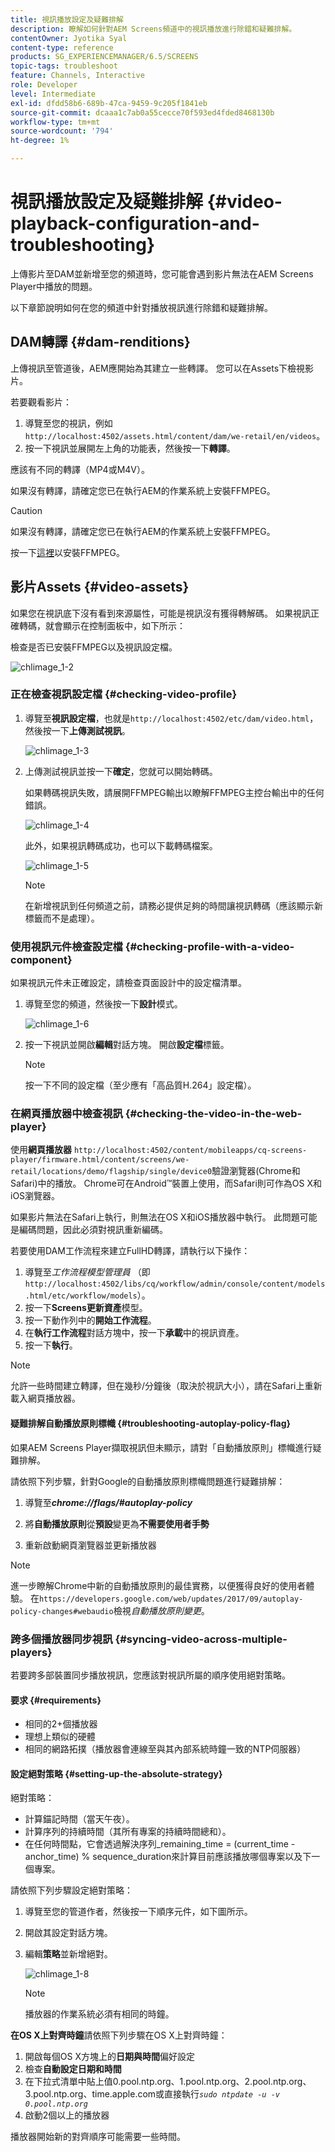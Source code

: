 ```yaml
---
title: 視訊播放設定及疑難排解
description: 瞭解如何針對AEM Screens頻道中的視訊播放進行除錯和疑難排解。
contentOwner: Jyotika Syal
content-type: reference
products: SG_EXPERIENCEMANAGER/6.5/SCREENS
topic-tags: troubleshoot
feature: Channels, Interactive
role: Developer
level: Intermediate
exl-id: dfdd58b6-689b-47ca-9459-9c205f1841eb
source-git-commit: dcaaa1c7ab0a55cecce70f593ed4fded8468130b
workflow-type: tm+mt
source-wordcount: '794'
ht-degree: 1%

---
```


# 視訊播放設定及疑難排解 {#video-playback-configuration-and-troubleshooting}

上傳影片至DAM並新增至您的頻道時，您可能會遇到影片無法在AEM Screens Player中播放的問題。

以下章節說明如何在您的頻道中針對播放視訊進行除錯和疑難排解。

## DAM轉譯 {#dam-renditions}

上傳視訊至管道後，AEM應開始為其建立一些轉譯。 您可以在Assets下檢視影片。

若要觀看影片：

1. 導覽至您的視訊，例如`http://localhost:4502/assets.html/content/dam/we-retail/en/videos`。
1. 按一下視訊並展開左上角的功能表，然後按一下&#x200B;**轉譯**。

應該有不同的轉譯（MP4或M4V）。

如果沒有轉譯，請確定您已在執行AEM的作業系統上安裝FFMPEG。

>[!CAUTION]
>
>如果沒有轉譯，請確定您已在執行AEM的作業系統上安裝FFMPEG。
>
>按一下[這裡](https://www.ffmpeg.org/download.html)以安裝FFMPEG。

## 影片Assets {#video-assets}

如果您在視訊底下沒有看到來源屬性，可能是視訊沒有獲得轉解碼。 如果視訊正確轉碼，就會顯示在控制面板中，如下所示：

檢查是否已安裝FFMPEG以及視訊設定檔。

![chlimage_1-2](assets/chlimage_1-2.png)

### 正在檢查視訊設定檔 {#checking-video-profile}

1. 導覽至&#x200B;**視訊設定檔**，也就是`http://localhost:4502/etc/dam/video.html`，然後按一下&#x200B;**上傳測試視訊**。

   ![chlimage_1-3](assets/chlimage_1-3.png)

1. 上傳測試視訊並按一下&#x200B;**確定**，您就可以開始轉碼。

   如果轉碼視訊失敗，請展開FFMPEG輸出以瞭解FFMPEG主控台輸出中的任何錯誤。

   ![chlimage_1-4](assets/chlimage_1-4.png)

   此外，如果視訊轉碼成功，也可以下載轉碼檔案。

   ![chlimage_1-5](assets/chlimage_1-5.png)

   >[!NOTE]
   >
   >在新增視訊到任何頻道之前，請務必提供足夠的時間讓視訊轉碼（應該顯示新標籤而不是處理）。

### 使用視訊元件檢查設定檔 {#checking-profile-with-a-video-component}

如果視訊元件未正確設定，請檢查頁面設計中的設定檔清單。

1. 導覽至您的頻道，然後按一下&#x200B;**設計**&#x200B;模式。

   ![chlimage_1-6](assets/chlimage_1-6.png)

1. 按一下視訊並開啟&#x200B;**編輯**&#x200B;對話方塊。 開啟&#x200B;**設定檔**&#x200B;標籤。

   >[!NOTE]
   >按一下不同的設定檔（至少應有「高品質H.264」設定檔）。

### 在網頁播放器中檢查視訊 {#checking-the-video-in-the-web-player}

使用&#x200B;**網頁播放器** `http://localhost:4502/content/mobileapps/cq-screens-player/firmware.html/content/screens/we-retail/locations/demo/flagship/single/device0`驗證瀏覽器(Chrome和Safari)中的播放。 Chrome可在Android™裝置上使用，而Safari則可作為OS X和iOS瀏覽器。

如果影片無法在Safari上執行，則無法在OS X和iOS播放器中執行。 此問題可能是編碼問題，因此必須對視訊重新編碼。

若要使用DAM工作流程來建立FullHD轉譯，請執行以下操作：

1. 導覽至&#x200B;*工作流程模型管理員* （即`http://localhost:4502/libs/cq/workflow/admin/console/content/models.html/etc/workflow/models`）。
1. 按一下&#x200B;**Screens更新資產**&#x200B;模型。
1. 按一下動作列中的&#x200B;**開始工作流程**。
1. 在&#x200B;**執行工作流程**&#x200B;對話方塊中，按一下&#x200B;**承載**&#x200B;中的視訊資產。
1. 按一下&#x200B;**執行**。

>[!NOTE]
>
>允許一些時間建立轉譯，但在幾秒/分鐘後（取決於視訊大小），請在Safari上重新載入網頁播放器。

#### 疑難排解自動播放原則標幟 {#troubleshooting-autoplay-policy-flag}

如果AEM Screens Player擷取視訊但未顯示，請對「自動播放原則」標幟進行疑難排解。

請依照下列步驟，針對Google的自動播放原則標幟問題進行疑難排解：

1. 導覽至&#x200B;***chrome://flags/#autoplay-policy***
1. 將&#x200B;**自動播放原則**&#x200B;從&#x200B;**預設**&#x200B;變更為&#x200B;**不需要使用者手勢**

1. 重新啟動網頁瀏覽器並更新播放器

>[!NOTE]
>
>進一步瞭解Chrome中新的自動播放原則的最佳實務，以便獲得良好的使用者體驗。 在`https://developers.google.com/web/updates/2017/09/autoplay-policy-changes#webaudio`檢視&#x200B;*自動播放原則變更*。

### 跨多個播放器同步視訊 {#syncing-video-across-multiple-players}

若要跨多部裝置同步播放視訊，您應該對視訊所屬的順序使用絕對策略。

#### 要求 {#requirements}

* 相同的2+個播放器
* 理想上類似的硬體
* 相同的網路拓撲（播放器會連線至與其內部系統時鐘一致的NTP伺服器）

#### 設定絕對策略 {#setting-up-the-absolute-strategy}

絕對策略：

* 計算錨記時間（當天午夜）。
* 計算序列的持續時間（其所有專案的持續時間總和）。
* 在任何時間點，它會透過解決序列_remaining_time = (current_time - anchor_time) % sequence_duration來計算目前應該播放哪個專案以及下一個專案。

請依照下列步驟設定絕對策略：

1. 導覽至您的管道作者，然後按一下順序元件，如下圖所示。
1. 開啟其設定對話方塊。
1. 編輯&#x200B;**策略**&#x200B;並新增絕對。

   ![chlimage_1-8](assets/chlimage_1-8.png)

   >[!NOTE]
   >播放器的作業系統必須有相同的時鐘。

**在OS X上對齊時鐘**&#x200B;請依照下列步驟在OS X上對齊時鐘：

1. 開啟每個OS X方塊上的&#x200B;**日期與時間**&#x200B;偏好設定
1. 檢查&#x200B;**自動設定日期和時間**
1. 在下拉式清單中貼上值0.pool.ntp.org、1.pool.ntp.org、2.pool.ntp.org、3.pool.ntp.org、time.apple.com或直接執行&#x200B;*`sudo ntpdate -u -v 0.pool.ntp.org`*
1. 啟動2個以上的播放器

播放器開始新的對齊順序可能需要一些時間。
